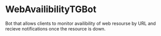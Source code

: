 # WebAvailibilityTGBot
Bot that allows clients to monitor availibility of web resourse by URL and recieve notifications once the resource is down.
